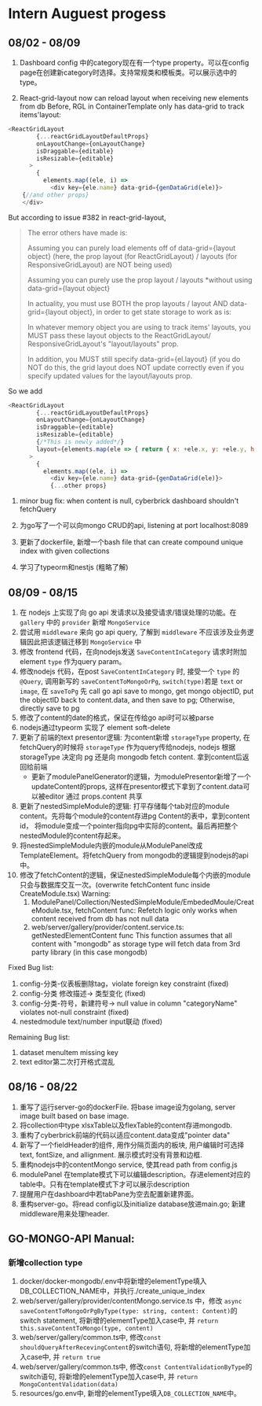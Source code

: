 # Intern Auguest progess

## 08/02 - 08/09

1. Dashboard config 中的category现在有一个type property。可以在config page在创建新category时选择。支持常规类和模板类。可以展示选中的type。

1. React-grid-layout now can reload layout when receiving new elements from db
Before, RGL in ContainerTemplate only has data-grid to track items'layout:

```js
<ReactGridLayout
        {...reactGridLayoutDefaultProps}
        onLayoutChange={onLayoutChange}
        isDraggable={editable}
        isResizable={editable}
      >
        {
          elements.map((ele, i) =>
            <div key={ele.name} data-grid={genDataGrid(ele)}>
    {//and other props}
    </div>
```

But according to issue #382 in react-grid-layout, 

> The error others have made is:
>
> Assuming you can purely load elements off of data-grid={layout object} (here, the prop layout (for ReactGridLayout) / layouts (for ResponsiveGridLayout) are NOT being used)
>
> Assuming you can purely use the prop layout / layouts *without using data-grid={layout object}
>
> In actuality, you must use BOTH the prop layouts / layout AND data-grid={layout object}, in order to get state storage to work as is:
>
> In whatever memory object you are using to track items' layouts, you MUST pass these layout objects to the ReactGridLayout/ ResponsiveGridLayout's "layout/layouts" prop.
> 
> In addition, you MUST still specify data-grid={el.layout} (if you do NOT do this, the grid layout does NOT update correctly even if you specify updated values for the layout/layouts prop.

So we add 

```js
<ReactGridLayout
        {...reactGridLayoutDefaultProps}
        onLayoutChange={onLayoutChange}
        isDraggable={editable}
        isResizable={editable}
        {/*This is newly added*/}
        layout={elements.map(ele => { return { x: +ele.x, y: +ele.y, h: +ele.h, w: +ele.w, i: ele.name } })}
      >
        {
          elements.map((ele, i) =>
            <div key={ele.name} data-grid={genDataGrid(ele)}>
            {...other props}
```
1. minor bug fix: when content is null, cyberbrick dashboard shouldn't fetchQuery

1. 为go写了一个可以向mongo CRUD的api, listening at port localhost:8089
1. 更新了dockerfile, 新增一个bash file that can create compound unique index with given collections
1. 学习了typeorm和nestjs (粗略了解)

## 08/09 - 08/15

1. 在 nodejs 上实现了向 go api 发请求以及接受请求/错误处理的功能。在 `gallery` 中的 `provider` 新增 `MongoService`
1. 尝试用 `middleware` 来向 go api query, 了解到 `middleware` 不应该涉及业务逻辑因此把该逻辑迁移到 `MongoService` 中
1. 修改 frontend 代码，在向nodejs发送 `SaveContentInCategory` 请求时附加 element `type` 作为query param。
1. 修改nodejs 代码，在post `SaveContentInCategory` 时, 接受一个 `type` 的 `@Query`, 调用新写的 `saveContentToMongoOrPg`, `switch(type)`若是 `text` or `image`, 在 `saveToPg` 先 call go api save to mongo, get mongo objectID, put the objectID back to content.data, and then save to pg; Otherwise, directly save to pg
1. 修改了content的date的格式，保证在传给go api时可以被parse
1. nodejs通过typeorm 实现了 element soft-delete
1. 更新了前端的text presentor逻辑: 为content新增 `storageType` property, 在 fetchQuery的时候将 `storageType` 作为query传给nodejs, nodejs 根据 storageType 决定向 pg 还是向 mongodb fetch content. 拿到content后返回给前端
   - 更新了modulePanelGenerator的逻辑，为modulePresentor新增了一个updateContent的props, 这样在presentor模式下拿到了content.data可以被editor 通过 props.content 共享
1. 更新了nestedSimpleModule的逻辑: 打平存储每个tab对应的module content。先将每个module的content存进pg Content的表中，拿到content id，
   将module变成一个pointer指向pg中实际的content。最后再把整个nestedModule的content存起来。
1. 将nestedSimpleModule内嵌的module从ModulePanel改成TemplateElement。将fetchQuery from mongodb的逻辑提到nodejs的api中。
1. 修改了fetchContent的逻辑，保证nestedSimpleModule每个内嵌的module只会与数据库交互一次。(overwrite fetchContent func inside CreateModule.tsx)
    Warning: 
      1. ModulePanel/Collection/NestedSimpleModule/EmbededMoule/CreateModule.tsx, fetchContent func:
        Refetch logic only works when content received from db has not null data
      2. web/server/gallery/provider/content.service.ts: getNestedElementContent func
        This function assumes that all content with "mongodb" as storage
        type will fetch data from 3rd party library (in this case mongodb)

Fixed Bug list:
1. config-分类-仪表板删除tag，violate foreign key constraint (fixed)
2. config-分类 修改描述-> 类型变化 (fixed)
3. config-分类-符号，新建符号-> null value in column "categoryName" violates not-null constraint (fixed)
4. nestedmodule text/number input联动 (fixed)

Remaining Bug list:
1. dataset menuItem missing key
2. text editor第二次打开格式混乱

## 08/16 - 08/22

1. 重写了运行server-go的dockerFile. 将base image设为golang, server image built based on base image. 
2. 将collection中type xlsxTable以及flexTable的content存进mongodb. 
3. 重构了cyberbrick前端的代码以适应content.data变成"pointer data"
4. 新写了一个fieldHeader的组件, 用作分隔页面内的板块, 用户编辑时可选择text, fontSize, and allignment. 展示模式时没有背景和边框.
5. 重构nodejs中的contentMongo service, 使其read path from config.js
6. modulePanel 在template模式下可以编辑description。存进element对应的table中。只有在template模式下才可以展示description
7. 提醒用户在dashboard中若tabPane为空去配置新建界面。
8. 重构server-go。将read config以及initialize database放进main.go; 新建middleware用来处理header.


## GO-MONGO-API Manual:

### 新增collection type

1. docker/docker-mongodb/.env中将新增的elementType填入DB_COLLECTION_NAME中，并执行./create_unique_index
2. web/server/gallery/provider/contentMongo.service.ts 中，修改 `async saveContentToMongoOrPgByType(type: string, content: Content)`的switch statement, 将新增的elementType加入case中, 并 `return this.saveContentToMongo(type, content)`
3. web/server/gallery/common.ts中, 修改`const shouldQueryAfterRecevingContent`的switch语句, 将新增的elementType加入case中, 并 `return true`
4. web/server/gallery/common.ts中, 修改`const ContentValidationByType`的switch语句, 将新增的elementType加入case中, 并 `return MongoContentValidation(data)`
5. resources/go.env中, 新增的elementType填入`DB_COLLECTION_NAME`中。

